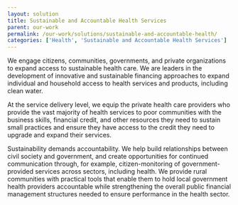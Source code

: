 ```yaml
---
layout: solution
title: Sustainable and Accountable Health Services
parent: our-work
permalink: /our-work/solutions/sustainable-and-accountable-health/
categories: ['Health', 'Sustainable and Accountable Health Services']
---
```

We engage citizens, communities, governments, and private organizations to expand access to sustainable health care. We are leaders in the development of innovative and sustainable financing approaches to expand individual and household access to health services and products, including clean water.

At the service delivery level, we equip the private health care providers who provide the vast majority of health services to poor communities with the business skills, financial credit, and other resources they need to sustain small practices and ensure they have access to the credit they need to upgrade and expand their services.

Sustainability demands accountability. We help build relationships between civil society and government, and create opportunities for continued communication through, for example, citizen-monitoring of government-provided services across sectors, including health. We provide rural communities with practical tools that enable them to hold local government health providers accountable while strengthening the overall public financial management structures needed to ensure performance in the health sector.
